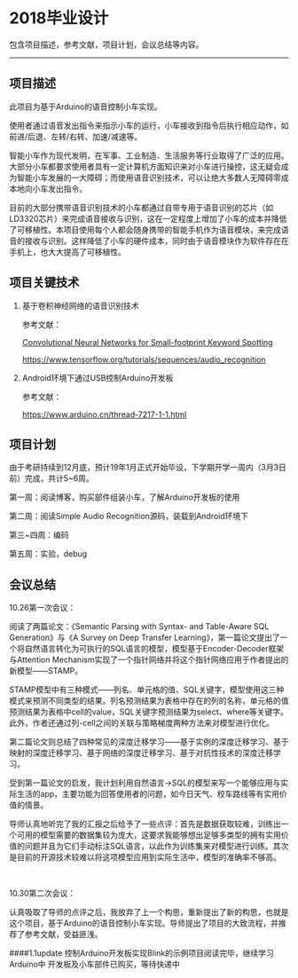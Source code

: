 # 2018毕业设计

包含项目描述，参考文献，项目计划，会议总结等内容。

---

## 项目描述

此项目为基于Arduino的语音控制小车实现。

使用者通过语音发出指令来指示小车的运行，小车接收到指令后执行相应动作，如前进/后退、左转/右转、加速/减速等。

智能小车作为现代发明，在军事、工业制造、生活服务等行业取得了广泛的应用。大部分小车都要求使用者具有一定计算机方面知识来对小车进行操控，这无疑会成为智能小车发展的一大障碍；而使用语音识别技术，可以让绝大多数人无障碍零成本地向小车发出指令。

目前的大部分携带语音识别技术的小车都通过自带专用于语音识别的芯片（如LD3320芯片）来完成语音接收与识别，这在一定程度上增加了小车的成本并降低了可移植性。本项目使用每个人都会随身携带的智能手机作为语音模块，来完成语音的接收与识别。这样降低了小车的硬件成本，同时由于语音模块作为软件存在在手机上，也大大提高了可移植性。

## 项目关键技术

1. 基于卷积神经网络的语音识别技术

   参考文献：

   <a href="https://www.isca-speech.org/archive/interspeech_2015/papers/i15_1478.pdf">Convolutional Neural Networks for Small-footprint Keyword Spotting</a>

   https://www.tensorflow.org/tutorials/sequences/audio_recognition

2. Android环境下通过USB控制Arduino开发板

   参考文献：

   https://www.arduino.cn/thread-7217-1-1.html

## 项目计划

由于考研持续到12月底，预计19年1月正式开始毕设，下学期开学一周内（3月3日前）完成，共计5~6周。

第一周：阅读博客，购买部件组装小车，了解Arduino开发板的使用

第二周：阅读Simple Audio Recognition源码，装载到Android环境下

第三~四周：编码

第五周：实验，debug

## 会议总结

10.26第一次会议：

阅读了两篇论文：《Semantic Parsing with Syntax- and Table-Aware SQL Generation》与《A Survey on Deep Transfer Learning》，第一篇论文提出了一个将自然语言转化为可执行的SQL语言的模型，模型基于Encoder-Decoder框架与Attention Mechanism实现了一个指针网络并将这个指针网络应用于作者提出的新模型——STAMP。

STAMP模型中有三种模式——列名、单元格的值、SQL关键字，模型使用这三种模式来预测不同类型的结果。列名预测结果为表格中存在的列的名称，单元格的值预测结果为表格中cell的value，SQL关键字预测结果为select、where等关键字。此外，作者还通过列-cell之间的关联与策略梯度两种方法来对模型进行优化。

第二篇论文则总结了四种常见的深度迁移学习——基于实例的深度迁移学习、基于映射的深度迁移学习、基于网络的深度迁移学习、基于对抗性技术的深度迁移学习。

受到第一篇论文的启发，我计划利用自然语言->SQL的模型来写一个能够应用与实际生活的app，主要功能为回答使用者的问题，如今日天气、校车路线等有实用价值的情景。

导师认真地听完了我的汇报之后给予了一些点评：首先是数据获取较难，训练出一个可用的模型需要的数据集较为庞大，这要求我能够想出足够多类型的拥有实用价值的问题并且为它们手动标注SQL语言，以此作为训练集来对模型进行训练。其次是目前的开源技术较难以将这项模型应用到实际生活中，模型的准确率不够高。

&nbsp;

10.30第二次会议：

认真吸取了导师的点评之后，我放弃了上一个构思，重新提出了新的构思，也就是这个项目，基于Arduino的语音控制小车实现。导师提出了项目的大致流程，并推荐了参考文献，受益匪浅。

####1.1update
控制Arduino开发板实现Blink的示例项目阅读完毕，继续学习Arduino中
开发板及小车部件已购买，等待快递中
